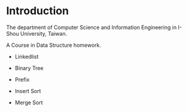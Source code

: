 # Introduction

The department of Computer Science and Information Engineering in I-Shou University, Taiwan.

A Course in Data Structure homework.

- Linkedlist

- Binary Tree

- Prefix

- Insert Sort

- Merge Sort
